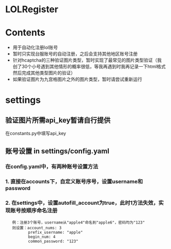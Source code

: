 # LOLRegister
# Contents
- 用于自动化注册lol账号
- 暂时只实现台服账号的自动注册，之后会支持其他地区账号注册
- 针对hcaptcha的三种验证图片类型，暂时实现了最常见的图片类型验证（我创了30个小号遇到其他情形的概率很低，等我再遇到时我再记录一下html格式然后完成其他类型图片的验证）
- 如果验证图片为九宫格图片之外的图片类型，暂时请尝试重新运行

# settings
## 验证图片所需api_key暂请自行提供
   在constants.py中填写api_key
## 账号设置 in settings/config.yaml
### 在config.yaml中，有两种账号设置方法
### 1. 直接在accounts下，自定义账号序号，设置username和password
### 2. 在settings中，设置autofill_account为true，此时1方法失效，实现账号按顺序命名注册
       例：注册3个账号，username从"apple4"命名到"apple6"，密码均为"123"
       则设置：account_nums: 3
              prefix_username: "apple"
              begin_num: 4
              common_password: "123"
